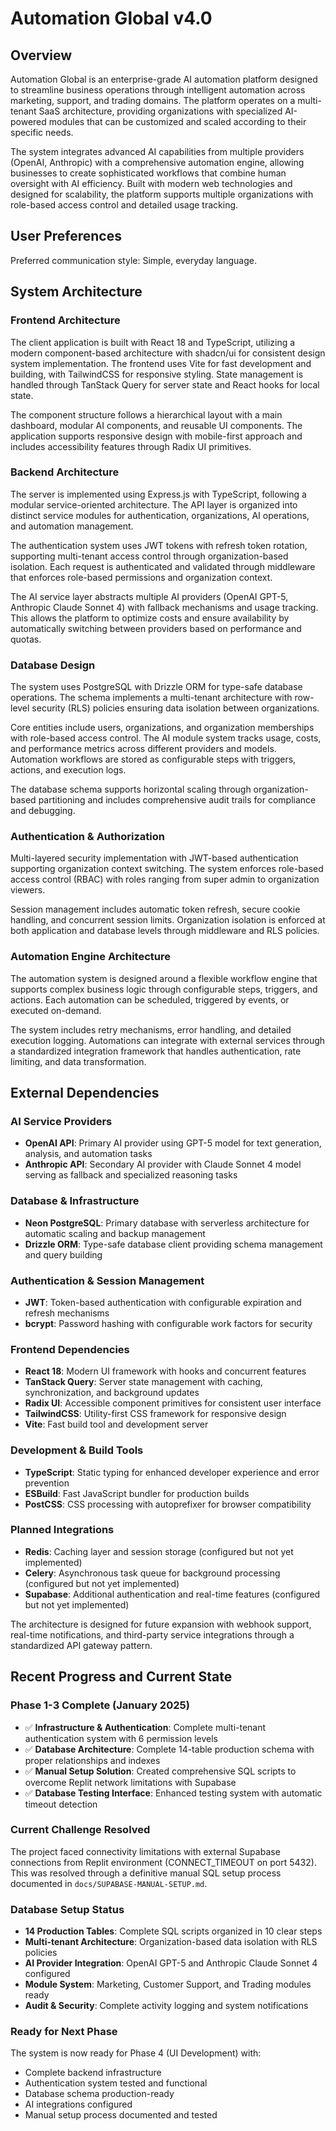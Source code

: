 # Automation Global v4.0

## Overview
Automation Global is an enterprise-grade AI automation platform designed to streamline business operations through intelligent automation across marketing, support, and trading domains. The platform operates on a multi-tenant SaaS architecture, providing organizations with specialized AI-powered modules that can be customized and scaled according to their specific needs.

The system integrates advanced AI capabilities from multiple providers (OpenAI, Anthropic) with a comprehensive automation engine, allowing businesses to create sophisticated workflows that combine human oversight with AI efficiency. Built with modern web technologies and designed for scalability, the platform supports multiple organizations with role-based access control and detailed usage tracking.

## User Preferences
Preferred communication style: Simple, everyday language.

## System Architecture

### Frontend Architecture
The client application is built with React 18 and TypeScript, utilizing a modern component-based architecture with shadcn/ui for consistent design system implementation. The frontend uses Vite for fast development and building, with TailwindCSS for responsive styling. State management is handled through TanStack Query for server state and React hooks for local state.

The component structure follows a hierarchical layout with a main dashboard, modular AI components, and reusable UI components. The application supports responsive design with mobile-first approach and includes accessibility features through Radix UI primitives.

### Backend Architecture  
The server is implemented using Express.js with TypeScript, following a modular service-oriented architecture. The API layer is organized into distinct service modules for authentication, organizations, AI operations, and automation management.

The authentication system uses JWT tokens with refresh token rotation, supporting multi-tenant access control through organization-based isolation. Each request is authenticated and validated through middleware that enforces role-based permissions and organization context.

The AI service layer abstracts multiple AI providers (OpenAI GPT-5, Anthropic Claude Sonnet 4) with fallback mechanisms and usage tracking. This allows the platform to optimize costs and ensure availability by automatically switching between providers based on performance and quotas.

### Database Design
The system uses PostgreSQL with Drizzle ORM for type-safe database operations. The schema implements a multi-tenant architecture with row-level security (RLS) policies ensuring data isolation between organizations.

Core entities include users, organizations, and organization memberships with role-based access control. The AI module system tracks usage, costs, and performance metrics across different providers and models. Automation workflows are stored as configurable steps with triggers, actions, and execution logs.

The database schema supports horizontal scaling through organization-based partitioning and includes comprehensive audit trails for compliance and debugging.

### Authentication & Authorization
Multi-layered security implementation with JWT-based authentication supporting organization context switching. The system enforces role-based access control (RBAC) with roles ranging from super admin to organization viewers.

Session management includes automatic token refresh, secure cookie handling, and concurrent session limits. Organization isolation is enforced at both application and database levels through middleware and RLS policies.

### Automation Engine Architecture
The automation system is designed around a flexible workflow engine that supports complex business logic through configurable steps, triggers, and actions. Each automation can be scheduled, triggered by events, or executed on-demand.

The system includes retry mechanisms, error handling, and detailed execution logging. Automations can integrate with external services through a standardized integration framework that handles authentication, rate limiting, and data transformation.

## External Dependencies

### AI Service Providers
- **OpenAI API**: Primary AI provider using GPT-5 model for text generation, analysis, and automation tasks
- **Anthropic API**: Secondary AI provider with Claude Sonnet 4 model serving as fallback and specialized reasoning tasks

### Database & Infrastructure  
- **Neon PostgreSQL**: Primary database with serverless architecture for automatic scaling and backup management
- **Drizzle ORM**: Type-safe database client providing schema management and query building

### Authentication & Session Management
- **JWT**: Token-based authentication with configurable expiration and refresh mechanisms
- **bcrypt**: Password hashing with configurable work factors for security

### Frontend Dependencies
- **React 18**: Modern UI framework with hooks and concurrent features
- **TanStack Query**: Server state management with caching, synchronization, and background updates
- **Radix UI**: Accessible component primitives for consistent user interface
- **TailwindCSS**: Utility-first CSS framework for responsive design
- **Vite**: Fast build tool and development server

### Development & Build Tools
- **TypeScript**: Static typing for enhanced developer experience and error prevention
- **ESBuild**: Fast JavaScript bundler for production builds
- **PostCSS**: CSS processing with autoprefixer for browser compatibility

### Planned Integrations
- **Redis**: Caching layer and session storage (configured but not yet implemented)
- **Celery**: Asynchronous task queue for background processing (configured but not yet implemented)
- **Supabase**: Additional authentication and real-time features (configured but not yet implemented)

The architecture is designed for future expansion with webhook support, real-time notifications, and third-party service integrations through a standardized API gateway pattern.

## Recent Progress and Current State

### Phase 1-3 Complete (January 2025)
- ✅ **Infrastructure & Authentication**: Complete multi-tenant authentication system with 6 permission levels
- ✅ **Database Architecture**: Complete 14-table production schema with proper relationships and indexes
- ✅ **Manual Setup Solution**: Created comprehensive SQL scripts to overcome Replit network limitations with Supabase
- ✅ **Database Testing Interface**: Enhanced testing system with automatic timeout detection

### Current Challenge Resolved
The project faced connectivity limitations with external Supabase connections from Replit environment (CONNECT_TIMEOUT on port 5432). This was resolved through a definitive manual SQL setup process documented in `docs/SUPABASE-MANUAL-SETUP.md`.

### Database Setup Status
- **14 Production Tables**: Complete SQL scripts organized in 10 clear steps
- **Multi-tenant Architecture**: Organization-based data isolation with RLS policies
- **AI Provider Integration**: OpenAI GPT-5 and Anthropic Claude Sonnet 4 configured
- **Module System**: Marketing, Customer Support, and Trading modules ready
- **Audit & Security**: Complete activity logging and system notifications

### Ready for Next Phase
The system is now ready for Phase 4 (UI Development) with:
- Complete backend infrastructure
- Authentication system tested and functional  
- Database schema production-ready
- AI integrations configured
- Manual setup process documented and tested